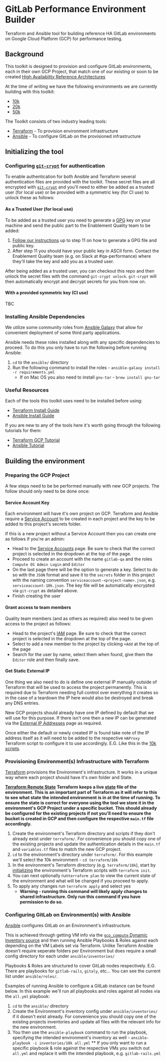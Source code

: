# GitLab Performance Environment Builder

Terraform and Ansible tool for building reference HA GitLab environments on Google Cloud Platform (GCP) for performance testing.

## Background

This toolkit is designed to provision and configure GitLab environments, each in their own GCP Project, that match one of our existing or soon to be created [High Availability Reference Architectures](https://docs.gitlab.com/ee/administration/high_availability/README.html#high-availability-architecture-examples)

At the time of writing we have the following environments we are currently building with this toolkit:
* [10k](https://console.cloud.google.com/home/dashboard?orgonly=true&project=gitlab-qa-10k-cd77c7&supportedpurview=organizationId)
* [20k](https://console.cloud.google.com/home/dashboard?orgonly=true&project=gitlab-qa-25k-bc38fe&supportedpurview=organizationId)
* [50k](https://console.cloud.google.com/home/dashboard?project=gitlab-qa-50k-193234)

The Toolkit consists of two industry leading tools:
* [Terraform](https://www.terraform.io/) - To provision environment infrastructure
* [Ansible](https://docs.ansible.com/ansible/latest/index.html) - To configure GitLab on the provisioned infrastructure

## Initializing the tool

### Configuring [`git-crypt`](https://github.com/AGWA/git-crypt) for authentication

To enable authentication for both Ansible and Terraform several authentication files are provided with the toolkit. These secret files are all encrypted with [`git-crypt`](https://github.com/AGWA/git-crypt) and you'll need to either be added as a trusted user (for local use) or be provided with a symmetric key (for CI use) to unlock these as follows:

#### As a Trusted User (for local use)

To be added as a trusted user you need to generate a [GPG](https://gnupg.org/) key on your machine and send the public part to the Enablement Quality team to be added:

1. [Follow our instructions](https://docs.gitlab.com/ee/user/project/repository/gpg_signed_commits/#generating-a-gpg-key) up to step 11 on how to generate a GPG file and public key.
1. After step 11 you should have your public key in ASCII form. Contact the Enablement Quality team (e.g. on Slack at #qa-performance) where they'll take the key and add you as a trusted user.

After being added as a trusted user, you can checkout this repo and then unlock the secret files with the command `git-crypt unlock`. `git-crypt` will then automatically encrypt and decrypt secrets for you from now on.

#### With a provided symmetric key (CI use)

TBC

### Installing Ansible Dependencies

We utilize some community roles from [Ansible Galaxy](https://galaxy.ansible.com/home) that allow for convenient deployment of some third party applications.

Ansible needs these roles installed along with any specific dependencies to proceed. To do this you only have to run the following before running Ansible:

1. `cd` to the `ansible/` directory
1. Run the following command to install the roles - `ansible-galaxy install -r requirements.yml`
    * If on Mac OS you also need to install `gnu-tar` - `brew install gnu-tar`

### Useful Resources

Each of the tools this toolkit uses need to be installed before using:
* [Terraform Install Guide](https://learn.hashicorp.com/terraform/getting-started/install.html)
* [Ansible Install Guide](https://docs.ansible.com/ansible/latest/installation_guide/intro_installation.html)

If you are new to any of the tools here it's worth going through the following tutorials for them:
* [Terraform GCP Tutorial](https://learn.hashicorp.com/terraform/gcp/intro)
* [Ansible Tutorial](https://www.guru99.com/ansible-tutorial.html)

## Building the environment

### Preparing the GCP Project

A few steps need to be be performed manually with new GCP projects. The follow should only need to be done once:

#### Service Account Key

Each environment will have it's own project on GCP. Terraform and Ansible require a [Service Account](https://cloud.google.com/iam/docs/understanding-service-accounts) to be created in each project and the key to be added to this project's secrets folder.

If this is a new project without a Service Account then you can create one as follows if you're an admin:

* Head to the [Service Accounts](https://console.cloud.google.com/iam-admin/serviceaccounts) page. Be sure to check that the correct project is selected in the dropdown at the top of the page.
* Proceed to create an account with the name `gitlab-qa` and the roles `Compute OS Admin Login` and `Editor`
* On the last page there will be the option to generate a key. Select to do so with the `JSON` format and save it to the `secrets` folder in this project with the naming convention `serviceaccount-<project-name>.json`, e.g. `serviceaccount-10k.json`.  The key file will be automatically encrypted via `git-crypt` as detailed above.
* Finish creating the user

#### Grant access to team members

Quality team members (and as others as required) also need to be given access to the project as follows:

* Head to the project's [IAM](https://console.cloud.google.com/iam-admin/iam?supportedpurview=project) page. Be sure to check that the correct project is selected in the dropdown at the top of the page.
* Select to add a new member to the project by clicking `+Add` at the top of the page
* Search for the user by name, select them when found, give them the `Editor` role and then finally save.

#### Get Static External IP

One thing we also need to do is define one external IP manually outside of Terraform that will be used to access the project permanently. This is required due to Terraform needing full control over everything it creates so in the case of a teardown the IP here would also be destroyed and break any DNS entries.

New GCP projects should already have one IP defined by default that we will use for this purpose. If there isn't one then a new IP can be generated via the [External IP Addresses](https://console.cloud.google.com/networking/addresses/list?project=gitlab-qa-25k-bc38fe) page as required.

Once either the default or newly created IP is found take note of the IP address itself as it will need to be added to the respective `HAProxy` Terraform script to configure it to use accordingly. E.G. Like this in the [10k scripts](https://gitlab.com/gitlab-org/quality/performance-environment-builder/blob/master/terraform/10k/haproxy.tf#L9).

### Provisioning Environment(s) Infrastructure with Terraform

[Terraform](https://www.terraform.io/) provisions the Environment's infrastructure. It works in a unique way where each project should have it's own folder and State.

>>>
**[Terraform Remote State](https://learn.hashicorp.com/terraform/gcp/remote)**
**Terraform keeps a live [state](https://learn.hashicorp.com/terraform/gcp/remote) file of the environment. This is an important part of Terraform as it will refer to this to see what state the intended environment is in at the time of running. To ensure the state is correct for everyone using the tool we store it in the environment's GCP Project under a specific bucket. This should already be configured for the existing projects if not you'll need to ensure the bucket is created in GCP and then configure the respective `main.tf` file accordingly.**
>>>

1. Create the environment's Terraform directory and scripts if they don't already exist under `terraform/`. For convenience you should copy one of the existing projects and update the authentication details in the `main.tf` and `variables.tf` files to match the new GCP project.
1. `cd` to the environment's directory under `terraform/`. For this example we'll select the 10k environment - `cd terraform/10k`
1. In the environment's Terraform directory (e.g. `terraform/10k`), start by [initializing](https://www.terraform.io/docs/commands/init.html) the environment's Terraform scripts with `terraform init`.
1. You can next optionally run`terraform plan` to view the current state of the environment and what will be changed if you proceed to apply.
1. To apply any changes run `terraform apply` and select yes
    * **Warning - running this command will likely apply changes to shared infrastructure. Only run this command if you have permission to do so.**

### Configuring GitLab on Environment(s) with Ansible

[Ansible](https://docs.ansible.com/ansible/latest/index.html) configures GitLab on an Environment's infrastructure. 

This is achieved through getting VM info via the [`gcp_compute` Dynamic Inventory source](https://docs.ansible.com/ansible/latest/plugins/inventory/gcp_compute.html) and then running Ansible Playbooks & Roles against each depending on the VM Labels set via Terraform. Unlike Terraform Ansible doesn't require seperate folders per Environment but does require a small config directory for each under `ansible/inventories/`

Playbooks & Roles are structured to cover GitLab nodes respectively. E.G. There are playbooks for `gitlab-rails`, `gitaly`, etc... You can see the current list under `ansible/roles/`.

Examples of running Ansible to configure a GitLab instance can be found below. In this example we'll run all playbooks and roles against all nodes via the `all.yml` playbook:

1. `cd` to the `ansible/` directory
1. Create the Environment's inventory config under `ansible/inventories/` if it doesn't exist already. For convenience you should copy one of the existing projects inventories and update all files with the relevant info for the new environment.
1. You then use the `ansible-playbook` command to run the playbook, specifying the intended environment's inventory as well - `ansible-playbook -i inventories/10k all.yml`
    ** If you only want to run a specific playbook & role against the respective VMs you switch out `all.yml` and replace it with the intended playbook, e.g. `gitlab-rails.yml`

